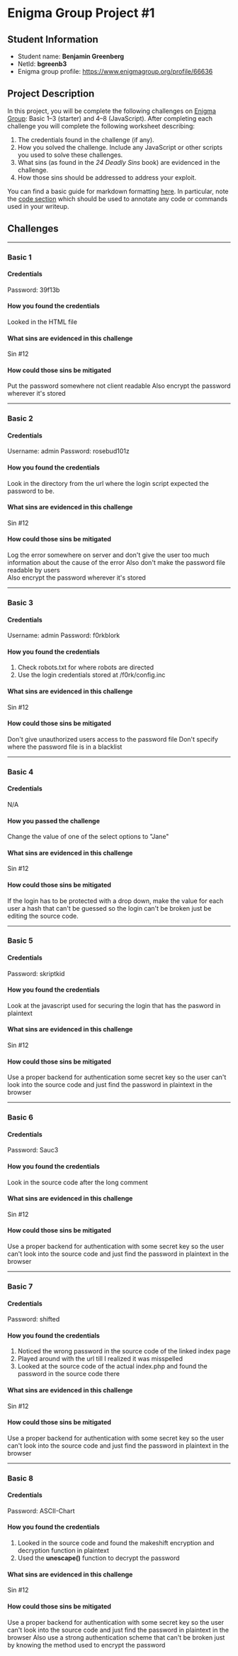# Enigma Group Project #1

## Student Information

* Student name: **Benjamin Greenberg**
* NetId: **bgreenb3**
* Enigma group profile: <https://www.enigmagroup.org/profile/66636>


## Project Description


In this project, you will be complete the following challenges on [Enigma Group](https://www.enigmagroup.org/pages/challenges): Basic 1–3 (starter) and 4–8 (JavaScript). After completing each challenge you will complete the following worksheet describing:
1. The credentials found in the challenge (if any).
2. How you solved the challenge. Include any JavaScript or other scripts you used to solve these challenges. 
3. What sins (as found in the *24 Deadly Sins* book) are evidenced in the challenge.
4. How those sins should be addressed to address your exploit.

You can find a basic guide for markdown formatting [here](https://www.markdownguide.org/basic-syntax/). In particular, note the [code section](https://www.markdownguide.org/basic-syntax/#code) which should be used to annotate any code or commands used in your writeup.


## Challenges

---
### Basic 1

#### Credentials
Password: 39f13b

#### How you found the credentials
Looked in the HTML file

#### What sins are evidenced in this challenge
Sin #12

#### How could those sins be mitigated
Put the password somewhere not client readable 
Also encrypt the password wherever it's stored 



---
### Basic 2

#### Credentials
Username: admin
Password: rosebud101z

#### How you found the credentials
Look in the directory from the url where the login script expected the password to be.

#### What sins are evidenced in this challenge
Sin #12

#### How could those sins be mitigated
Log the error somewhere on server and don't give the user too much information about the cause of the error
Also don't make the password file readable by users\
Also encrypt the password wherever it's stored 



---
### Basic 3

#### Credentials
Username: admin
Password: f0rkblork

#### How you found the credentials
1) Check robots.txt for where robots are directed
2) Use the login credentials stored at /f0rk/config.inc

#### What sins are evidenced in this challenge
Sin #12

#### How could those sins be mitigated
Don't give unauthorized users access to the password file
Don't specify where the password file is in a blacklist




--- 
### Basic 4

#### Credentials
N/A

#### How you passed the challenge
Change the value of one of the select options to "Jane"

#### What sins are evidenced in this challenge
Sin #12

#### How could those sins be mitigated
If the login has to be protected with a drop down, make the value for each user a hash that can't be guessed so the login can't be broken just be editing the source code.



---
### Basic 5

#### Credentials
Password: skriptkid

#### How you found the credentials
Look at the javascript used for securing the login that has the pasword in plaintext

#### What sins are evidenced in this challenge
Sin #12

#### How could those sins be mitigated
Use a proper backend for authentication some secret key so the user can't look into the source code and just find the password in plaintext in the browser



---
### Basic 6

#### Credentials
Password: Sauc3

#### How you found the credentials
Look in the source code after the long comment

#### What sins are evidenced in this challenge
Sin #12

#### How could those sins be mitigated
Use a proper backend for authentication with some secret key so the user can't look into the source code and just find the password in plaintext in the browser



---
### Basic 7

#### Credentials
Password: shifted

#### How you found the credentials
1) Noticed the wrong password in the source code of the linked index page
2) Played around with the url till I realized it was misspelled 
3) Looked at the source code of the actual index.php and found the password in the source code there

#### What sins are evidenced in this challenge
Sin #12

#### How could those sins be mitigated
Use a proper backend for authentication with some secret key so the user can't look into the source code and just find the password in plaintext in the browser


---
### Basic 8

#### Credentials
Password: ASCII-Chart

#### How you found the credentials
1) Looked in the source code and found the makeshift encryption and decryption function in plaintext
2) Used the __unescape()__ function to decrypt the password

#### What sins are evidenced in this challenge
Sin #12

#### How could those sins be mitigated
Use a proper backend for authentication with some secret key so the user can't look into the source code and just find the password in plaintext in the browser
Also use a strong authentication scheme that can't be broken just by knowing the method used to encrypt the password


